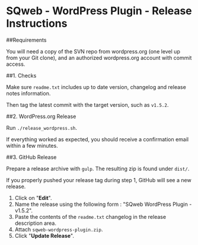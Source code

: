 SQweb - WordPress Plugin - Release Instructions
===

##Requirements

You will need a copy of the SVN repo from wordpress.org (one level up from your Git clone), and an authorized wordpress.org account with commit access.

##1. Checks

Make sure `readme.txt` includes up to date version, changelog and release notes information.

Then tag the latest commit with the target version, such as `v1.5.2`.

##2. WordPress.org Release

Run `./release_wordpress.sh`.

If everything worked as expected, you should receive a confirmation email within a few minutes.

##3. GitHub Release

Prepare a release archive with `gulp`. The resulting zip is found under `dist/`.

If you properly pushed your release tag during step 1, GitHub will see a new release.

1. Click on "**Edit**".
2. Name the release using the following form : "SQweb WordPress Plugin - v1.5.2".
3. Paste the contents of the `readme.txt` changelog in the release description area.
4. Attach `sqweb-wordpress-plugin.zip`.
5. Click "**Update Release**".
